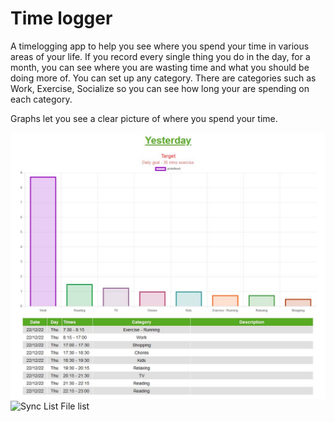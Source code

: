 # Time logger

A timelogging app to help you see where you spend your time in various areas of your life.
If you record every single thing you do in the day, for a month, you can see where you are wasting time and what you should be doing more of.
You can set up any category. There are categories such as Work, Exercise, Socialize so you can see how long your are spending on each category.

Graphs let you see a clear picture of where you spend your time.

![Sync List File list](./img/yesterday.jpg)
![Sync List File list](https://github.com/chrisjwaddell/Sync-List/blob/main/img/yesterday.jpg)